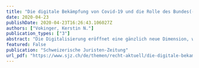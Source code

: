 ```yaml
---
title: "Die digitale Bekämpfung von Covid-19 und die Rolle des Bundes(-rates)"
date: 2020-04-23
publishDate: 2020-04-23T16:26:43.106027Z
authors: ["Vokinger, Kerstin N."]
publication_types: ["3"]
abstract: "Die Digitalisierung eröffnet eine gänzlich neue Dimension, wie eine Pandemie potenziell bekämpft werden kann und/oder wie die Umsetzung und Befolgung von staatlichen Massnahmen überprüft werden können. Diese reichen von der «Befähigung des Individuums» («citizen empowerment») an einem Ende bis zur «totalitären Überwachung» («totalitarian surveillance») am anderen Ende mit zahlreichen Abstufungen dazwischen. Die Staaten weltweit gehen dabei unterschiedlich mit den digitalen Möglichkeiten um."
featured: False
publication: "Schweizerische Juristen-Zeitung"
url_pdf: "https://www.sjz.ch/de/themen/recht-aktuell/die-digitale-bekampfung-von-covid-19-und-die-rolle-des-bundes-rates"
---
```

